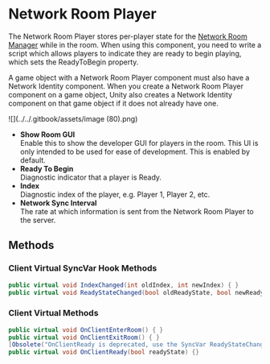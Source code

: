 # Network Room Player

The Network Room Player stores per-player state for the [Network Room Manager](network-room-manager.md) while in the room. When using this component, you need to write a script which allows players to indicate they are ready to begin playing, which sets the ReadyToBegin property.

A game object with a Network Room Player component must also have a Network Identity component. When you create a Network Room Player component on a game object, Unity also creates a Network Identity component on that game object if it does not already have one.

![](../../.gitbook/assets/image (80).png)

- **Show Room GUI**\
  Enable this to show the developer GUI for players in the room. This UI is only intended to be used for ease of development. This is enabled by default.
- **Ready To Begin**\
  Diagnostic indicator that a player is Ready.
- **Index**\
  Diagnostic index of the player, e.g. Player 1, Player 2, etc.
- **Network Sync Interval**\
  The rate at which information is sent from the Network Room Player to the server.

## Methods <a href="#methods" id="methods"></a>

### Client Virtual SyncVar Hook Methods <a href="#client-virtual-syncvar-methods" id="client-virtual-syncvar-methods"></a>

```csharp
public virtual void IndexChanged(int oldIndex, int newIndex) { }
public virtual void ReadyStateChanged(bool oldReadyState, bool newReadyState) { }

```

### Client Virtual Methods <a href="#client-virtual-methods" id="client-virtual-methods"></a>

```csharp
public virtual void OnClientEnterRoom() { }
public virtual void OnClientExitRoom() { }
[Obsolete("OnClientReady is deprecated, use the SyncVar ReadyStateChanged hook instead.")]
public virtual void OnClientReady(bool readyState) {}
```
